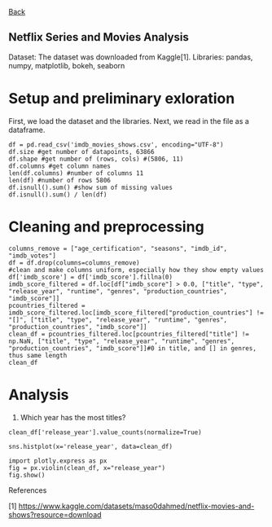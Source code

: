 [Back](https://ycvogt.github.io/my_portfolio/)

## Netflix Series and Movies Analysis ##

Dataset: The dataset was downloaded from Kaggle[1].
Libraries: pandas, numpy, matplotlib, bokeh, seaborn


# Setup and preliminary exloration
First, we load the dataset and the libraries. Next, we read in the file as a dataframe.

```
df = pd.read_csv('imdb_movies_shows.csv', encoding="UTF-8")
df.size #get number of datapoints, 63866
df.shape #get number of (rows, cols) #(5806, 11)
df.columns #get column names
len(df.columns) #number of columns 11
len(df) #number of rows 5806
df.isnull().sum() #show sum of missing values
df.isnull().sum() / len(df)
```

# Cleaning and preprocessing

```
columns_remove = ["age_certification", "seasons", "imdb_id", "imdb_votes"]
df = df.drop(columns=columns_remove)
#clean and make columns uniform, especially how they show empty values
df['imdb_score'] = df['imdb_score'].fillna(0)
imdb_score_filtered = df.loc[df["imdb_score"] > 0.0, ["title", "type", "release_year", "runtime", "genres", "production_countries", "imdb_score"]]
pcountries_filtered = imdb_score_filtered.loc[imdb_score_filtered["production_countries"] != "[]", ["title", "type", "release_year", "runtime", "genres", "production_countries", "imdb_score"]]
clean_df = pcountries_filtered.loc[pcountries_filtered["title"] != np.NaN, ["title", "type", "release_year", "runtime", "genres", "production_countries", "imdb_score"]]#0 in title, and [] in genres, thus same length
clean_df
```

# Analysis

1. Which year has the most titles?
```
clean_df['release_year'].value_counts(normalize=True)
```

```
sns.histplot(x='release_year', data=clean_df)
```
```
import plotly.express as px
fig = px.violin(clean_df, x="release_year")
fig.show()
```


References

[1] https://www.kaggle.com/datasets/maso0dahmed/netflix-movies-and-shows?resource=download
